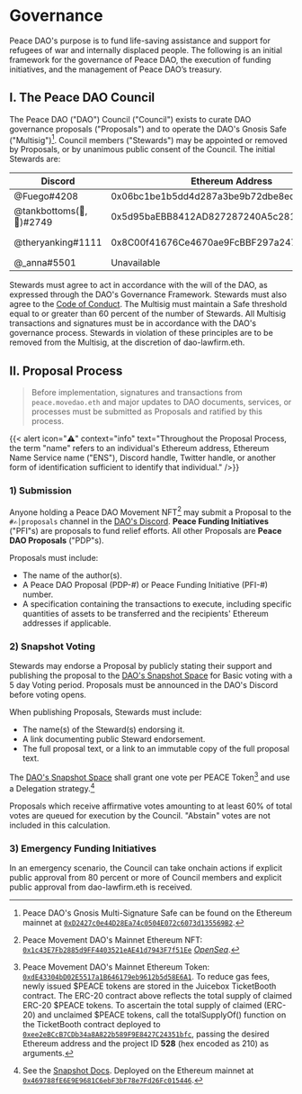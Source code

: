﻿# Governance

Peace DAO's purpose is to fund life-saving assistance and support for refugees of war and internally displaced people. The following is an initial framework for the governance of Peace DAO, the execution of funding initiatives, and the management of Peace DAO’s treasury.

## I. The Peace DAO Council

The Peace DAO ("DAO") Council ("Council") exists to curate DAO governance proposals ("Proposals") and to operate the DAO's Gnosis Safe ("Multisig")[^1]. Council members ("Stewards") may be appointed or removed by Proposals, or by unanimous public consent of the Council. The initial Stewards are:

| Discord                  | Ethereum Address                           | ENS              |
| ------------------------ | ------------------------------------------ | ---------------- |
| @Fuego#4208              | 0x06bc1be1b5dd4d287a3be9b72dbe8eda8297c465 | fuegomoves.eth   |
| @tankbottoms(🎽,🍑)#2749 | 0x5d95baEBB8412AD827287240A5c281E3bB30d27E | tankbottoms.eth  |
| @theryanking#1111        | 0x8C00f41676Ce4670ae9FcBBF297a24736dc23cc3 | ryan-breslow.eth |
| @\_anna#5501             | Unavailable                                | N/A              |

Stewards must agree to act in accordance with the will of the DAO, as expressed through the DAO's Governance Framework. Stewards must also agree to the [Code of Conduct](../code-of-conduct). The Multisig must maintain a Safe threshold equal to or greater than 60 percent of the number of Stewards. All Multisig transactions and signatures must be in accordance with the DAO's governance process. Stewards in violation of these principles are to be removed from the Multisig, at the discretion of dao-lawfirm.eth.

## II. Proposal Process

> Before implementation, signatures and transactions from `peace.movedao.eth` and major updates to DAO documents, services, or processes must be submitted as Proposals and ratified by this process.

{{< alert icon="⚠️" context="info" text="Throughout the Proposal Process, the term \"name\" refers to an individual's Ethereum address, Ethereum Name Service name (\"ENS\"), Discord handle, Twitter handle, or another form of identification sufficient to identify that individual." />}}

### 1) Submission

Anyone holding a Peace DAO Movement NFT[^2] may submit a Proposal to the `#✍│proposals` channel in the [DAO's Discord](https://discord.gg/movexyz). **Peace Funding Initiatives** ("PFI"s) are proposals to fund relief efforts. All other Proposals are **Peace DAO Proposals** ("PDP"s).

Proposals must include:

- The name of the author(s).
- A Peace DAO Proposal (PDP-#) or Peace Funding Initiative (PFI-#) number.
- A specification containing the transactions to execute, including specific quantities of assets to be transferred and the recipients' Ethereum addresses if applicable.

### 2) Snapshot Voting

Stewards may endorse a Proposal by publicly stating their support and publishing the proposal to the [DAO's Snapshot Space](https://snapshot.org/#/peace.movedao.eth) for Basic voting with a 5 day Voting period. Proposals must be announced in the DAO's Discord before voting opens.

When publishing Proposals, Stewards must include:

- The name(s) of the Steward(s) endorsing it.
- A link documenting public Steward endorsement.
- The full proposal text, or a link to an immutable copy of the full proposal text.

The [DAO's Snapshot Space](https://snapshot.org/#/peace.movedao.eth) shall grant one vote per PEACE Token[^3] and use a Delegation strategy.[^4]

Proposals which receive affirmative votes amounting to at least 60% of total votes are queued for execution by the Council. "Abstain" votes are not included in this calculation.

### 3) Emergency Funding Initiatives

In an emergency scenario, the Council can take onchain actions if explicit public approval from 80 percent or more of Council members and explicit public approval from dao-lawfirm.eth is received.

[^1]: Peace DAO's Gnosis Multi-Signature Safe can be found on the Ethereum mainnet at [`0xD2427c0e44D28Ea74c0504E072c6073d135569B2`](https://etherscan.io/address/0xD2427c0e44D28Ea74c0504E072c6073d135569B2).
[^2]: Peace Movement DAO's Mainnet Ethereum NFT: [`0x1c43E7Fb2885d9FF4403521eAE41d7943F7f51Ee`](https://etherscan.io/address/0x1c43E7Fb2885d9FF4403521eAE41d7943F7f51Ee) [_OpenSea_](https://opensea.io/collection/peace-dao-distortion-v2).
[^3]: Peace Movement DAO's Mainnet Ethereum Token: [`0xdE43304bD02E5517a1B646179eb9612b5d58E6A1`](https://etherscan.io/token/0xdE43304bD02E5517a1B646179eb9612b5d58E6A1). To reduce gas fees, newly issued $PEACE tokens are stored in the Juicebox TicketBooth contract. The ERC-20 contract above reflects the total supply of claimed ERC-20 $PEACE tokens. To ascertain the total supply of claimed (ERC-20) and unclaimed $PEACE tokens, call the totalSupplyOf() function on the TicketBooth contract deployed to [`0xee2eBCcB7CDb34a8A822b589F9E8427C24351bfc`](https://etherscan.io/address/0xee2eBCcB7CDb34a8A822b589F9E8427C24351bfc), passing the desired Ethereum address and the project ID **528** (hex encoded as 210) as arguments.
[^4]: See the [Snapshot Docs](https://docs.snapshot.org/guides/delegation). Deployed on the Ethereum mainnet at [`0x469788fE6E9E9681C6ebF3bF78e7Fd26Fc015446`](https://etherscan.io/address/0x469788fE6E9E9681C6ebF3bF78e7Fd26Fc015446).
